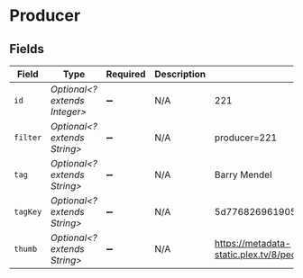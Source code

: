 # Producer


## Fields

| Field                                                                         | Type                                                                          | Required                                                                      | Description                                                                   | Example                                                                       |
| ----------------------------------------------------------------------------- | ----------------------------------------------------------------------------- | ----------------------------------------------------------------------------- | ----------------------------------------------------------------------------- | ----------------------------------------------------------------------------- |
| `id`                                                                          | *Optional<? extends Integer>*                                                 | :heavy_minus_sign:                                                            | N/A                                                                           | 221                                                                           |
| `filter`                                                                      | *Optional<? extends String>*                                                  | :heavy_minus_sign:                                                            | N/A                                                                           | producer=221                                                                  |
| `tag`                                                                         | *Optional<? extends String>*                                                  | :heavy_minus_sign:                                                            | N/A                                                                           | Barry Mendel                                                                  |
| `tagKey`                                                                      | *Optional<? extends String>*                                                  | :heavy_minus_sign:                                                            | N/A                                                                           | 5d776826961905001eb90e2b                                                      |
| `thumb`                                                                       | *Optional<? extends String>*                                                  | :heavy_minus_sign:                                                            | N/A                                                                           | https://metadata-static.plex.tv/8/people/87877371326a964634d18556d94547e1.jpg |